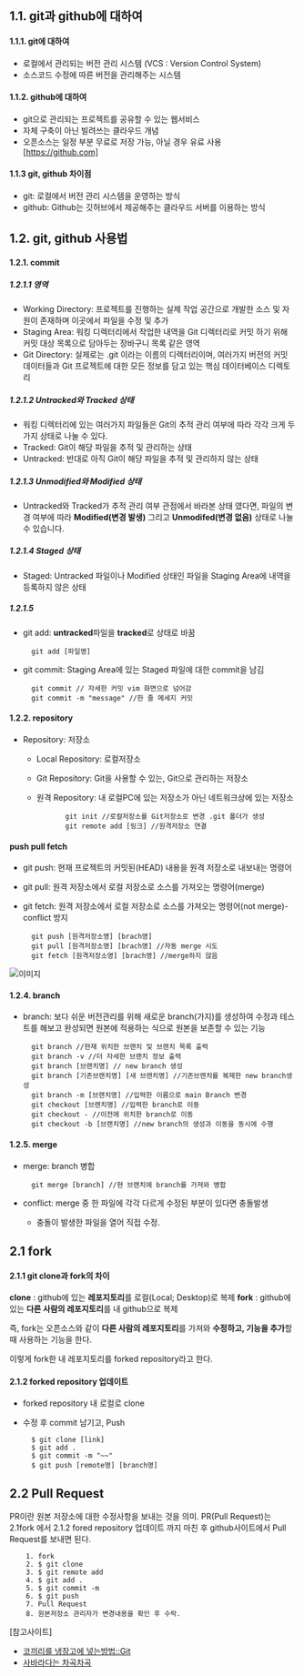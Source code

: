 ## 1.1. git과 github에 대하여
#### 1.1.1. git에 대하여
+ 로컬에서 관리되는 버전 관리 시스템 (VCS : Version Control System)
+ 소스코드 수정에 따른 버전을 관리해주는 시스템
        
#### 1.1.2. github에 대하여
+ git으로 관리되는 프로젝트를 공유할 수 있는 웹서비스
+ 자체 구축이 아닌 빌려쓰는 클라우드 개념
+ 오픈소스는 일정 부분 무료로 저장 가능, 아닐 경우 유료 사용
[https://github.com]
    
    
#### 1.1.3 git, github 차이점
+ git: 로컬에서 버전 관리 시스템을 운영하는 방식
+ github: Github는 깃허브에서 제공해주는 클라우드 서버를 이용하는 방식
            
## 1.2. git, github 사용법
#### 1.2.1. commit
##### 1.2.1.1 영역
+ Working Directory: 프로젝트를 진행하는 실제 작업 공간으로 개발한 소스 및 자원이 존재하며 이곳에서 파일을 수정 및 추가
+ Staging Area: 워킹 디렉터리에서 작업한 내역을 Git 디렉터리로 커밋 하기 위해 커밋 대상 목록으로 담아두는 장바구니 목록 같은 영역
+ Git Directory: 실제로는 .git 이라는 이름의 디렉터리이며, 여러가지 버전의 커밋 데이터들과 Git 프로젝트에 대한 모든 정보를 담고 있는 핵심 데이터베이스 디렉토리

##### 1.2.1.2 Untracked와 Tracked 상태
+ 워킹 디렉터리에 있는 여러가지 파일들은 Git의 추적 관리 여부에 따라 각각 크게 두 가지 상태로 나눌 수 있다.
+ Tracked: Git이 해당 파일을 추적 및 관리하는 상태
+ Untracked: 반대로 아직 Git이 해당 파일을 추적 및 관리하지 않는 상태

##### 1.2.1.3 Unmodified와 Modified 상태
+ Untracked와 Tracked가 추적 관리 여부 관점에서 바라본 상태 였다면, 파일의 변경 여부에 따라 **Modified(변경 발생)** 그리고 **Unmodifed(변경 없음)** 상태로 나눌 수 있습니다.

##### 1.2.1.4 Staged 상태
+ Staged: Untracked 파일이나 Modified 상태인 파일을 Staging Area에 내역을 등록하지 않은 상태

##### 1.2.1.5
+ git add: **untracked**파일을 **tracked**로 상태로 바꿈

        git add [파일명]
+ git commit: Staging Area에 있는 Staged 파일에 대한 commit을 남김

        git commit // 자세한 커밋 vim 화면으로 넘어감
        git commit -m "message" //한 줄 메세지 커밋
#### 1.2.2. repository
+ Repository: 저장소
   - Local Repository: 로컬저장소
   - Git Repository: Git을 사용할 수 있는, Git으로 관리하는 저장소
   - 원격 Repository: 내 로컬PC에 있는 저장소가 아닌 네트워크상에 있는 저장소    
                
                git init //로컬저장소를 Git저장소로 변경 .git 폴더가 생성
                git remote add [링크] //원격저장소 연결
#### push pull fetch
+ git push: 현재 프로젝트의 커밋된(HEAD) 내용을 원격 저장소로 내보내는 명령어
+ git pull: 원격 저장소에서 로컬 저장소로 소스를 가져오는 명령어(merge)
+ git fetch: 원격 저장소에서 로컬 저장소로 소스를 가져오는 명령어(not merge)-conflict 방지

        git push [원격저장소명] [brach명]
        git pull [원격저장소명] [brach명] //자동 merge 시도
        git fetch [원격저장소명] [brach명] //merge하지 않음
![이미지](https://i.ytimg.com/vi/0nqJKEh3YCc/maxresdefault.jpg "pull push fetch")
#### 1.2.4. branch
+ branch: 보다 쉬운 버전관리를 위해 새로운 branch(가지)를 생성하여 수정과 테스트를 해보고 완성되면 원본에 적용하는 식으로 원본을 보존할 수 있는 기능
        
        git branch //현재 위치한 브랜치 및 브랜치 목록 출력
        git branch -v //더 자세한 브랜치 정보 출력
        git branch [브랜치명] // new branch 생성
        git branch [기존브랜치명] [새 브랜치명] //기존브랜치를 복제한 new branch생성
        git branch -m [브랜치명] //입력한 이름으로 main Branch 변경
        git checkout [브랜치명] //입력한 branch로 이동
        git checkout - //이전에 위치한 branch로 이동
        git checkout -b [브랜치명] //new branch의 생성과 이동을 동시에 수행
#### 1.2.5. merge
+ merge: branch 병합

        git merge [branch] //현 브랜치에 branch를 가져와 병합
+ conflict: merge 중 한 파일에 각각 다르게 수정된 부분이 있다면 충돌발생
  - 충돌이 발생한 파일을 열어 직접 수정.

## 2.1 fork
#### 2.1.1 git clone과 fork의 차이

> 
**clone** : github에 있는 **레포지토리**를 로컬(Local; Desktop)로 복제
**fork** : github에 있는 **다른 사람의 레포지토리**를 내 github으로 복제

즉, fork는 오픈소스와 같이 **다른 사람의 레포지토리**를 가져와 **수정하고, 기능을 추가**할 때 사용하는 기능을 한다.

이렇게 fork한 내 레포지토리를 forked repository라고 한다.

#### 2.1.2 forked repository 업데이트
+ forked repository 내 로컬로 clone
+ 수정 후 commit 남기고, Push

        $ git clone [link]
        $ git add .
        $ git commit -m "~~"
        $ git push [remote명] [branch명]
  

## 2.2 Pull Request
PR이란 원본 저장소에 대한 수정사항을 보내는 것을 의미.
PR(Pull Request)는 2.1fork 에서 2.1.2 fored repository 업데이트 까지 마친 후 github사이트에서 Pull Request를 보내면 된다.
        
        1. fork
        2. $ git clone
        3. $ git remote add
        4. $ git add .
        5. $ git commit -m
        6. $ git push
        7. Pull Request
        8. 원본저장소 관리자가 변경내용을 확인 후 수락.


[참고사이트]
* [코끼리를 냉장고에 넣는방법::Git](https://dololak.tistory.com/304)
* [사바라다는 차곡차곡](https://sabarada.tistory.com/75)

